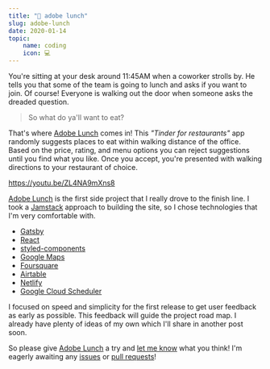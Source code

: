 ```yaml
---
title: "🥪 adobe lunch"
slug: adobe-lunch
date: 2020-01-14
topic:
    name: coding
    icon: 💻
---
```


You're sitting at your desk around 11:45AM when a coworker strolls by. He tells you that some of the team is going to lunch and asks if you want to join. Of course! Everyone is walking out the door when someone asks the dreaded question.

> So what do ya'll want to eat?

That's where [Adobe Lunch][adobe-lunch] comes in! This _"Tinder for restaurants"_ app randomly suggests places to eat within walking distance of the office. Based on the price, rating, and menu options you can reject suggestions until you find what you like. Once you accept, you're presented with walking directions to your restaurant of choice.

https://youtu.be/ZL4NA9mXns8

[Adobe Lunch][adobe-lunch] is the first side project that I really drove to the finish line. I took a [Jamstack][jamstack] approach to building the site, so I chose technologies that I'm very comfortable with.

-   [Gatsby][gatsby]
-   [React][react]
-   [styled-components][styled-components]
-   [Google Maps][google-maps]
-   [Foursquare][foursquare]
-   [Airtable][airtable]
-   [Netlify][netlify]
-   [Google Cloud Scheduler][scheduler]

I focused on speed and simplicity for the first release to get user feedback as early as possible. This feedback will guide the project road map. I already have plenty of ideas of my own which I'll share in another post soon.

So please give [Adobe Lunch][adobe-lunch] a try and [let me know][twitter] what you think! I'm eagerly awaiting any [issues][issues] or [pull requests][prs]!

[adobe-lunch]: https://adobe-lunch.netlify.com
[jamstack]: https://jamstack.org
[gatsby]: https://gatsbyjs.org
[react]: https://reactjs.org
[styled-components]: https://styled-components.com
[google-maps]: https://cloud.google.com/maps-platform
[foursquare]: https://developer.foursquare.com
[airtable]: https://airtable.com
[netlify]: https://netlify.com
[scheduler]: https://cloud.google.com/scheduler
[twitter]: https://twitter.com/bradgarropy
[issues]: https://github.com/bradgarropy/adobe-lunch/issues
[prs]: https://github.com/bradgarropy/adobe-lunch/pulls
